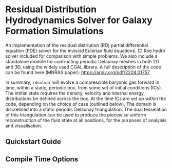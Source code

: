 # Residual Distribution Hydrodynamics Solver for Galaxy Formation Simulations

An implementation of the residual distriution (RD) partial differential equation (PDE) solver for the inviscid Eulerian fluid equations. 1D Roe hydro solver included for comparison with simple problems. We also include a standalone module for contructing periodic Delaunay meshes in both 2D and 3D, using the widely used CGAL library. A full description of the code can be found here (MNRAS paper): https://arxiv.org/pdf/2204.01757

In summary, `rdsolver` will evolve a compressible baryonic gas forward in time, within a static, periodic box, from some set of initial conditions (ICs). The intitial state requires the  density, velocity and internal energy distributions be defined across the box. At the time ICs are set up within the code, depending on the choice of case (outlined below). The domain is discretised into a static periodic Delaunay triangulation. The dual tesselation of this triangulation can be used to produce the piecewise uniform reconstruction of the fluid state at all positions, for the purposes of analyisis and visualisation.

## Quickstart Guide

## Compile Time Options

